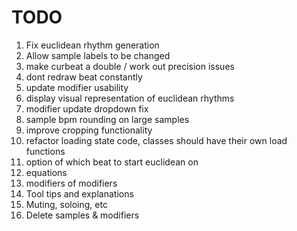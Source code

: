 #  TODO

1) Fix euclidean rhythm generation
2) Allow sample labels to be changed
3) make curbeat a double / work out precision issues 
4) dont redraw beat constantly 
5) update modifier usability
6) display visual representation of euclidean rhythms 
7) modifier update dropdown fix
8) sample bpm rounding on large samples
9) improve cropping functionality
10) refactor loading state code, classes should have their own load functions
11) option of which beat to start euclidean on
12) equations
13) modifiers of modifiers 
14) Tool tips and explanations 
15) Muting, soloing, etc
16) Delete samples & modifiers

